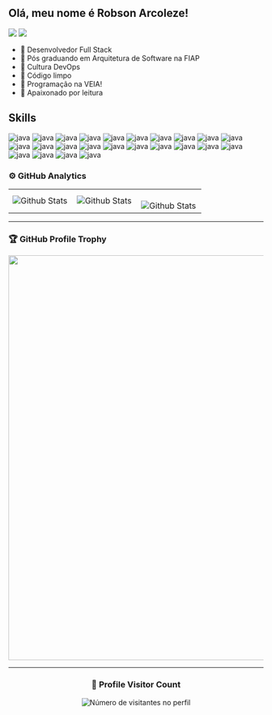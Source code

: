 
## Olá, meu nome é Robson Arcoleze!
<div> 
  <a href = "mailto:robson.arcoleze29@gmail.com"><img src="https://img.shields.io/badge/Gmail-D14836?style=for-the-badge&logo=gmail&logoColor=white" target="_blank"></a>
  <a href="https://www.linkedin.com/in/robsonarcoleze/" target="_blank"><img src="https://img.shields.io/badge/-LinkedIn-%230077B5?style=for-the-badge&logo=linkedin&logoColor=white" target="_blank"></a> 
</div>



- 🔭 Desenvolvedor Full Stack
- 🌱 Pós graduando em Arquitetura de Software na FIAP
- 🔭 Cultura DevOps
- 👯 Código limpo 
- 💪 Programação na VEIA!
- 🤔 Apaixonado por leitura


## Skills


![java](https://img.shields.io/badge/Java-ED8B00?style=for-the-badge&logo=java&logoColor=white)
![java](https://img.shields.io/badge/Angular-DD0031?style=for-the-badge&logo=angular&logoColor=white)
![java](https://img.shields.io/badge/Spring-6DB33F?style=for-the-badge&logo=spring&logoColor=white)
![java](https://img.shields.io/badge/HTML-239120?style=for-the-badge&logo=html5&logoColor=white)
![java](https://img.shields.io/badge/CSS-239120?&style=for-the-badge&logo=css3&logoColor=white)
![java](https://img.shields.io/badge/JavaScript-323330?style=for-the-badge&logo=javascript&logoColor=F7DF1E)
![java](https://img.shields.io/badge/TypeScript-007ACC?style=for-the-badge&logo=typescript&logoColor=white)
![java](https://img.shields.io/badge/Swift-FA7343?style=for-the-badge&logo=swift&logoColor=white)
![java](https://img.shields.io/badge/Express.js-404D59?style=for-the-badge)
![java](https://img.shields.io/badge/React-20232A?style=for-the-badge&logo=react&logoColor=61DAFB)
![java](https://img.shields.io/badge/PostgreSQL-316192?style=for-the-badge&logo=postgresql&logoColor=white)
![java](https://img.shields.io/badge/SQLite-07405E?style=for-the-badge&logo=sqlite&logoColor=white)
![java](https://img.shields.io/badge/MySQL-00000F?style=for-the-badge&logo=mysql&logoColor=white)
![java](https://img.shields.io/badge/Redis-D9281A?style=for-the-badge&logo=redis&logoColor=white)
![java](https://img.shields.io/badge/Amazon_AWS-232F3E?style=for-the-badge&logo=amazon-aws&logoColor=white)
![java](https://img.shields.io/badge/Google_Cloud-4285F4?style=for-the-badge&logo=google-cloud&logoColor=white)
![java](https://img.shields.io/badge/Nginx-009639?style=for-the-badge&logo=nginx&logoColor=white)
![java](https://img.shields.io/badge/Docker-2496ED?style=for-the-badge&logo=docker&logoColor=white)
![java](https://img.shields.io/badge/Kubernetes-326DE6?style=for-the-badge&logo=kubernetes&logoColor=white)
![java](https://img.shields.io/badge/Terraform-7B42BC?style=for-the-badge&logo=terraform&logoColor=white)
![java](https://img.shields.io/badge/Prometheus-E6522C?style=for-the-badge&logo=prometheus&logoColor=white)
![java](https://img.shields.io/badge/Git-E34F26?style=for-the-badge&logo=git&logoColor=white)
![java](https://img.shields.io/badge/Windows-017AD7?style=for-the-badge&logo=windows&logoColor=white)
![java](https://img.shields.io/badge/Linux-E34F26?style=for-the-badge&logo=linux&logoColor=black)







### ⚙️ GitHub Analytics

<table>
  <tr>
    <td>
      <img
        align="left"
        src="https://github-readme-stats.vercel.app/api?username=RobsonArcoleze&theme=dark&hide_border=false&include_all_commits=true"
        alt="Github Stats"
      />
    </td>
    <td>
      <img
        align="left"
        src="https://github-readme-stats.vercel.app/api/top-langs/?username=RobsonArcoleze&theme=dark&hide_border=false&include_all_commits=true&count_private=true&layout=compact"
        alt="Github Stats"
      />
    </td>
    <td>
      <br />
      <img
        align="left"
        src="https://github-readme-streak-stats.herokuapp.com/?user=RobsonArcoleze&theme=dark&hide_border=false"
        alt="Github Stats"
      />
    </td>
  </tr>
</table>

--- 

### 🏆 GitHub Profile Trophy

<p align="center">
  <a
    href="https://github.com/RobsonArcoleze/github-profile-trophy"
    title="repositório de troféus"
  >
    <img
      width="800"
      src="https://github-profile-trophy.vercel.app/?username=RobsonArcoleze&column=8&theme=darkhub&no-frame=true&no-bg=true"
    />
  </a>
</p>

---

<div align="center">
  <h3><b>📍 Profile Visitor Count</b></h3>
</div>

<p align="center">
  <img
    src="https://profile-counter.glitch.me/RobsonArcoleze/count.svg"
    alt="Número de visitantes no perfil"
  />
</p>



  

 


